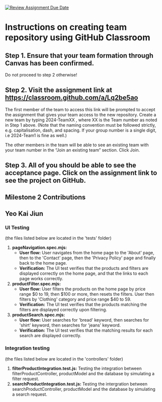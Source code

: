 [![Review Assignment Due Date](https://classroom.github.com/assets/deadline-readme-button-22041afd0340ce965d47ae6ef1cefeee28c7c493a6346c4f15d667ab976d596c.svg)](https://classroom.github.com/a/Lq2be5ao)
# Instructions on creating team repository using GitHub Classroom
## Step 1. Ensure that your team formation through Canvas has been confirmed.
Do not proceed to step 2 otherwise!

## Step 2. Visit the assignment link at https://classroom.github.com/a/Lq2be5ao
The first member of the team to access this link will be prompted to accept the assignment that gives your team access to the new repository.
Create a new team by typing 2024-TeamXX , where XX is the Team number as noted in Step 1 above. 
(Note that the naming convention must be followed strictly, e.g. capitalisation, dash, and spacing. 
If your group number is a single digit, i.e 2024-Team1 is fine as well.)

The other members in the team will be able to see an existing team with your team number in the “Join an existing team” section. Click Join.

## Step 3. All of you should be able to see the acceptance page. Click on the assignment link to see the project on GitHub.

## Milestone 2 Contributions
## Yeo Kai Jiun
### UI Testing
(the files listed below are located in the 'tests' folder)
1. **pageNavigation.spec.mjs:**
   - **User flow:** User navigates from the home page to the 'About' page, then to the 'Contact' page, then the 'Privacy Policy' page and finally back to the home page.
   - **Verification:** The UI test verifies that the products and filters are displayed correctly on the home page, and that the links to each page works correctly.
2. **productFilter.spec.mjs:**
   - **User flow:** User filters the products on the home page by price range $0 to 19, then $100 or more, then resets the filters. User then filters by 'Clothing' category and price range $40 to 59.
   - **Verification:** The UI test verifies that the products matching the filters are displayed correctly upon filtering.
3. **productSearch.spec.mjs:**
   - **User flow:** User searches for 'bread' keyword, then searches for 'shirt' keyword, then searches for 'jeans' keyword.
   - **Verification:** The UI test verifies that the matching results for each search are displayed correctly.

### Integration testing
(the files listed below are located in the 'controllers' folder)
1. **filterProductIntegration.test.js:** Testing the integration between filterProductController, productModel and the database by simulating a filter request.
2. **searchProductIntegration.test.js:** Testing the intergration between searchProductController, productModel and the database by simulating a search request.